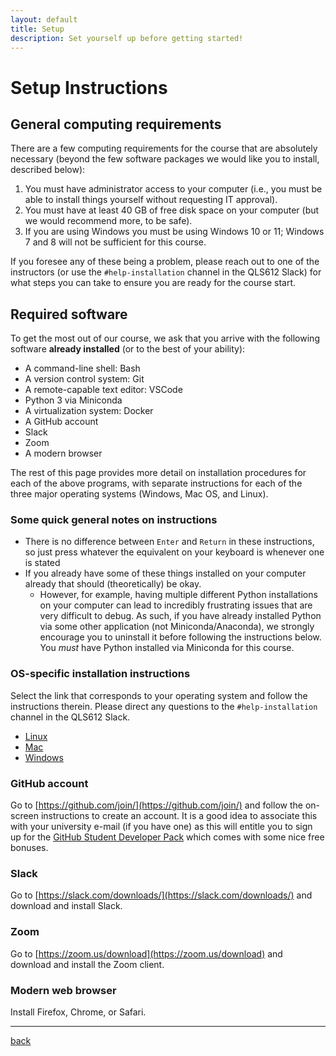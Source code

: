 ```yaml
---
layout: default
title: Setup
description: Set yourself up before getting started!
---
```


# Setup Instructions

## General computing requirements

There are a few computing requirements for the course that are absolutely
necessary (beyond the few software packages we would like you to install,
described below):

1. You must have administrator access to your computer (i.e., you must be able
   to install things yourself without requesting IT approval).
1. You must have at least 40 GB of free disk space on your computer (but we
   would recommend more, to be safe).
1. If you are using Windows you must be using Windows 10 or 11; Windows 7 and 8
   will not be sufficient for this course.

If you foresee any of these being a problem, please reach out to one of the
instructors (or use the `#help-installation` channel in the QLS612 Slack) for
what steps you can take to ensure you are ready for the course start.

## Required software

To get the most out of our course, we ask that you arrive with the following
software **already installed** (or to the best of your ability):

- A command-line shell: Bash
- A version control system: Git
- A remote-capable text editor: VSCode
- Python 3 via Miniconda
- A virtualization system: Docker
- A GitHub account
- Slack
- Zoom
- A modern browser

The rest of this page provides more detail on installation procedures for each
of the above programs, with separate instructions for each of the three major
operating systems (Windows, Mac OS, and Linux).

### Some quick general notes on instructions

- There is no difference between `Enter` and `Return` in these instructions, so
  just press whatever the equivalent on your keyboard is whenever one is stated
- If you already have some of these things installed on your computer already
  that should (theoretically) be okay.
  - However, for example, having multiple different Python installations on your
    computer can lead to incredibly frustrating issues that are very difficult
    to debug. As such, if you have already installed Python via some other
    application (not Miniconda/Anaconda), we strongly encourage you to uninstall
    it before following the instructions below. You _must_ have Python installed
    via Miniconda for this course.

### OS-specific installation instructions

Select the link that corresponds to your operating system and follow the
instructions therein. Please direct any questions to the `#help-installation`
channel in the QLS612 Slack.

- [Linux](./linux.html)
- [Mac](./mac.html)
- [Windows](./windows.html)

### GitHub account

Go to [https://github.com/join/](https://github.com/join/) and follow the
on-screen instructions to create an account. It is a good idea to associate this
with your university e-mail (if you have one) as this will entitle you to sign
up for the [GitHub Student Developer Pack](https://education.github.com/pack)
which comes with some nice free bonuses.

### Slack

Go to [https://slack.com/downloads/](https://slack.com/downloads/) and download
and install Slack.

### Zoom

Go to [https://zoom.us/download](https://zoom.us/download) and download and
install the Zoom client.

### Modern web browser

Install Firefox, Chrome, or Safari.

---

[back](./)
